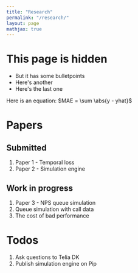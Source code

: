 ```yaml
---
title: "Research"
permalink: "/research/"
layout: page
mathjax: true
---
```


# This page is hidden
- But it has some bulletpoints
- Here's another
- Here's the last one

Here is an equation:
$MAE = \sum \abs{y - yhat}$

# Papers

## Submitted
1. Paper 1 - Temporal loss
2. Paper 2 - Simulation engine

## Work in progress
1. Paper 3 - NPS queue simulation
2. Queue simulation with call data
3. The cost of bad performance

# Todos
1. Ask questions to Telia DK
2. Publish simulation engine on Pip
